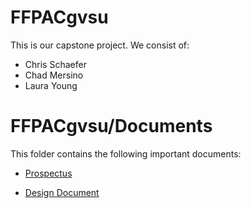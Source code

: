 # FFPACgvsu
This is our capstone project. We consist of:
* Chris Schaefer
* Chad Mersino
* Laura Young

# FFPACgvsu/Documents
This folder contains the following important documents:
* [Prospectus]
* [Design Document]

  [Prospectus]:      <https://github.com/chadthegreat/FFPACgvsu/blob/master/Documents/Prospectus.docx>
  [Design Document]: <https://github.com/chadthegreat/FFPACgvsu/blob/master/Documents/DesignDocument.pdf>
